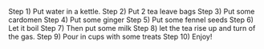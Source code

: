 Step 1) Put water in a kettle.
Step 2) Put 2 tea leave bags 
Step 3) Put some cardomen
Step 4) Put some ginger
Step 5) Put some fennel seeds
Step 6) Let it boil
Step 7) Then put some milk
Step 8) let the tea rise up and turn of the gas. 
Step 9) Pour in cups with some treats
Step 10) Enjoy!